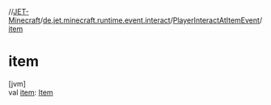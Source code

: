 //[JET-Minecraft](../../../index.md)/[de.jet.minecraft.runtime.event.interact](../index.md)/[PlayerInteractAtItemEvent](index.md)/[item](item.md)

# item

[jvm]\
val [item](item.md): [Item](../../de.jet.minecraft.tool.display.item/-item/index.md)
